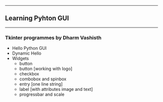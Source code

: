 ***
## Learning Pyhton GUI
***
### Tkinter programmes by **Dharm Vashisth**
- Hello Python GUI
- Dynamic Hello
- Widgets
  - button
  - button [working with logo]
  - checkbox
  - combobox and spinbox
  - entry [one line string]
  - label [with attributes image and text]
  - progressbar and scale